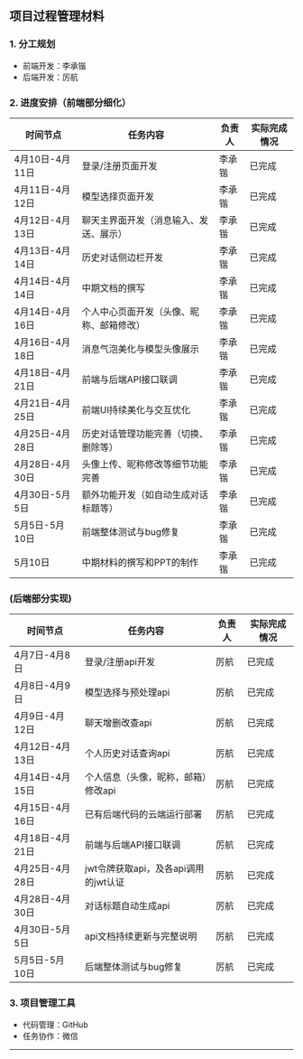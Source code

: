## 项目过程管理材料

### 1. 分工规划

- 前端开发：李承锴
- 后端开发：厉航

### 2. 进度安排（前端部分细化）

| 时间节点        | 任务内容                                 | 负责人 | 实际完成情况 |
| --------------- | ---------------------------------------- | ------ | ------------ |
| 4月10日-4月11日 | 登录/注册页面开发                        | 李承锴 | 已完成       |
| 4月11日-4月12日 | 模型选择页面开发                         | 李承锴 | 已完成       |
| 4月12日-4月13日 | 聊天主界面开发（消息输入、发送、展示）   | 李承锴 | 已完成       |
| 4月13日-4月14日 | 历史对话侧边栏开发                       | 李承锴 | 已完成       |
| 4月14日-4月14日 | 中期文档的撰写                           | 李承锴 | 已完成       |
| 4月14日-4月16日 | 个人中心页面开发（头像、昵称、邮箱修改） | 李承锴 | 已完成       |
| 4月16日-4月18日 | 消息气泡美化与模型头像展示               | 李承锴 | 已完成       |
| 4月18日-4月21日 | 前端与后端API接口联调                    | 李承锴 | 已完成       |
| 4月21日-4月25日 | 前端UI持续美化与交互优化                 | 李承锴 | 已完成       |
| 4月25日-4月28日 | 历史对话管理功能完善（切换、删除等）     | 李承锴 | 已完成       |
| 4月28日-4月30日 | 头像上传、昵称修改等细节功能完善         | 李承锴 | 已完成       |
| 4月30日-5月5日  | 额外功能开发（如自动生成对话标题等）     | 李承锴 | 已完成       |
| 5月5日-5月10日  | 前端整体测试与bug修复                    | 李承锴 | 已完成       |
| 5月10日         | 中期材料的撰写和PPT的制作                | 李承锴 | 已完成       |

### (后端部分实现)
| 时间节点        | 任务内容                                 | 负责人 | 实际完成情况 |
| --------------- | ---------------------------------------- | ------ | ------------ |
| 4月7日-4月8日 | 登录/注册api开发                        | 厉航 | 已完成       |
| 4月8日-4月9日 | 模型选择与预处理api                         | 厉航 | 已完成       |
| 4月9日-4月12日 | 聊天增删改查api   | 厉航 | 已完成       |
| 4月12日-4月13日 | 个人历史对话查询api                       | 厉航 | 已完成       |
| 4月14日-4月15日 | 个人信息（头像，昵称，邮箱）修改api | 厉航 | 已完成       |
| 4月15日-4月16日 | 已有后端代码的云端运行部署               | 厉航 | 已完成       |
| 4月18日-4月21日 | 前端与后端API接口联调                    | 厉航 | 已完成       |
| 4月25日-4月28日 | jwt令牌获取api，及各api调用的jwt认证     | 厉航 | 已完成       |
| 4月28日-4月30日 | 对话标题自动生成api        | 厉航 | 已完成       |
| 4月30日-5月5日  | api文档持续更新与完整说明     | 厉航 | 已完成       |
| 5月5日-5月10日  | 后端整体测试与bug修复                    | 厉航 | 已完成       |

### 3. 项目管理工具

- 代码管理：GitHub
- 任务协作：微信


---

